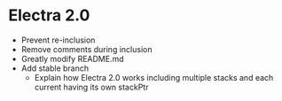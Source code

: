 # Electra 2.0

+ Prevent re-inclusion
+ Remove comments during inclusion
+ Greatly modify README.md
+ Add stable branch
    + Explain how Electra 2.0 works including multiple stacks and each current having its own stackPtr
